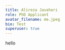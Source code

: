 ```yaml
---
title: Alireza Javaheri
role: PhD Applicant
avatar_filename: me.jpeg
bio: Test
superuser: true
---
```

h﻿ello